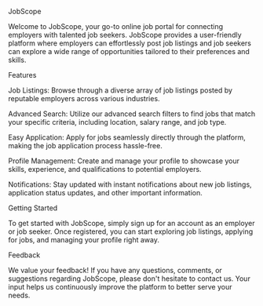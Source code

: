 JobScope

Welcome to JobScope, your go-to online job portal for connecting employers with talented job seekers. JobScope provides a user-friendly platform where employers can effortlessly post job listings and job seekers can explore a wide range of opportunities tailored to their preferences and skills.

Features

Job Listings: Browse through a diverse array of job listings posted by reputable employers across various industries.

Advanced Search: Utilize our advanced search filters to find jobs that match your specific criteria, including location, salary range, and job type.

Easy Application: Apply for jobs seamlessly directly through the platform, making the job application process hassle-free.

Profile Management: Create and manage your profile to showcase your skills, experience, and qualifications to potential employers.

Notifications: Stay updated with instant notifications about new job listings, application status updates, and other important information.

Getting Started

To get started with JobScope, simply sign up for an account as an employer or job seeker. Once registered, you can start exploring job listings, applying for jobs, and managing your profile right away.

Feedback

We value your feedback! If you have any questions, comments, or suggestions regarding JobScope, please don't hesitate to contact us. Your input helps us continuously improve the platform to better serve your needs.
